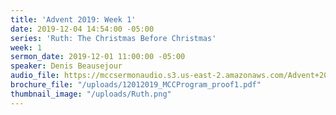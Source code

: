 ```yaml
---
title: 'Advent 2019: Week 1'
date: 2019-12-04 14:54:00 -05:00
series: 'Ruth: The Christmas Before Christmas'
week: 1
sermon_date: 2019-12-01 11:00:00 -05:00
speaker: Denis Beausejour
audio_file: https://mccsermonaudio.s3.us-east-2.amazonaws.com/Advent+2019/Advent+Week+1.lite.mp3
brochure_file: "/uploads/12012019_MCCProgram_proof1.pdf"
thumbnail_image: "/uploads/Ruth.png"
---
```


